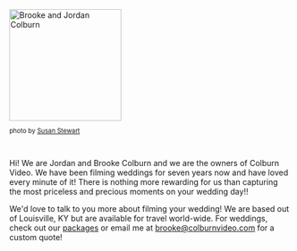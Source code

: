 <div class="row">
   <div class="col-md-4">
        <div class="text-center">
            <img align="center"
            src="/img/about-us.jpg" alt="Brooke and Jordan Colburn" width="200" />
        </div>
        <p class="text-center" style="font-size:80%;">
            photo by <a href="http://stewarthunterphotography.com/" target="_blank">Susan Stewart</a>
        </p>
        <br />
    </div>
    <div class="col-md-8">
<p>Hi! We are Jordan and Brooke Colburn and we are the owners of Colburn Video. We have been filming weddings for seven years now and have loved every minute of it! There is nothing more rewarding for us than capturing the most priceless and precious moments on your wedding day!!</p>

<p>We'd love to talk to you more about filming your wedding! We are based out of Louisville, KY but are available for travel world-wide. For weddings, check out our <a href="/page/packages">packages</a> or email me at <a href="mailto:brooke@colburnvideo.com" target="_blank">brooke@colburnvideo.com</a> for a custom quote!</p>
    </div>

</div>
